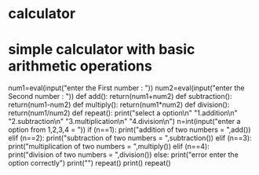 # calculator
# simple calculator with basic arithmetic operations
num1=eval(input("enter the First number :  "))
num2=eval(input("enter the Second number : "))
def add():
    return(num1+num2)
def subtraction():
    return(num1-num2)
def multiply():
    return(num1*num2)
def division():
    return(num1/num2)
def repeat():
        print("select a option\n" "1.addition\n" "2.subtraction\n" "3.multiplication\n" "4.division\n")
        n=int(input("enter a option from 1,2,3,4 = "))
        if (n==1):
            print("addition of two numbers = ",add())
        elif  (n==2):
            print("subtraction of two numbers =  ",subtraction())
        elif (n==3):
            print("multiplication of two numbers = ",multiply())
        elif (n==4):
            print("division of two numbers = ",division())
        else:
            print("error enter the option correctly")
            print("")
            repeat()
print()
repeat()
    
             
